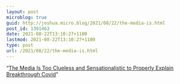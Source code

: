```yaml
---
layout: post
microblog: true
guid: http://joshua.micro.blog/2021/08/22/the-media-is.html
post_id: 1391463
date: 2021-08-22T13:10:27+1100
lastmod: 2021-08-22T13:10:27+1100
type: post
url: /2021/08/22/the-media-is.html
---
```

“[The Media Is Too Clueless and Sensationalistic to Properly Explain Breakthrough Covid](https://newrepublic.com/article/163148/delta-variant-breakthrough-media-failure)”

